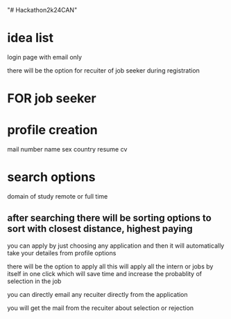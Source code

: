 "# Hackathon2k24CAN" 
# idea list
login page with email only

there will be the option for recuiter of job seeker during registration 

# FOR job seeker

# profile creation
mail 
number 
name 
sex 
country 
resume
cv

# search options
domain of study
remote or full time

## after searching there will be sorting options to sort with closest distance, highest paying

you can apply by just choosing any application and then it will automatically take your detailes from profile options 

there will be the option to apply all this will apply all the intern or jobs by itself in one click which will save time and increase the probablity of selection in the job

you can directly email any recuiter directly from the application

you will get the mail from the recuiter about selection or rejection
